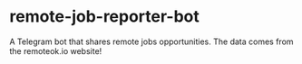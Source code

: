 # remote-job-reporter-bot
A Telegram bot that shares remote jobs opportunities. The data comes from the remoteok.io website!
